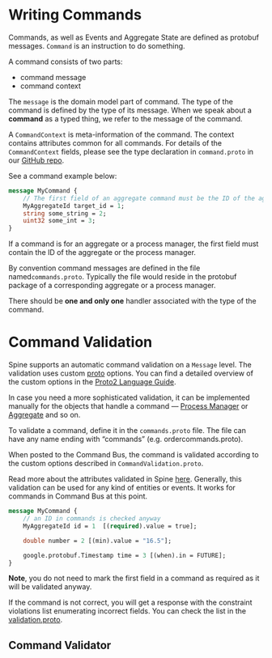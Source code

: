 # Writing Commands

Commands, as well as Events and Aggregate State are defined as protobuf messages.
`Command` is an instruction to do something.

A command consists of two parts: 
* command message
* command context

The `message` is the domain model part of command. The type of the command is defined by
the type of its message. When we speak about a **command** as a typed thing, we refer to the message of the command.

A `CommandContext` is meta-information of the command. The context contains attributes common for all commands. For details of the `CommandContext` fields, please see the type declaration in `command.proto` in our [GitHub repo](https://github.com/SpineEventEngine/core-java/blob/8ddee17753fe27a2bb92ae96f2bf2f266b4da5a8/client/src/main/proto/spine/base/command.proto).

See a command example below:

``````protobuf
message MyCommand {
    // The first field of an aggregate command must be the ID of the aggregate.
    MyAggregateId target_id = 1;
    string some_string = 2;
    uint32 some_int = 3;
}
``````
If a command is for an aggregate or a process manager, the first field must contain the ID of the aggregate or the process manager.

By convention command messages are defined in the file named`commands.proto`. Typically the file would reside in the protobuf package of a corresponding aggregate or a process manager.

There should be **one and only one** handler associated with the type of the command.


# Command Validation
Spine supports an automatic command validation on a `Message` level. The validation uses custom [proto](https://github.com/SpineEventEngine/core-java/blob/5ae42af2a4035eab27dc92245d1b09d891f7cb5f/client/src/main/proto/spine/validation.proto) options. You can find a detailed overview of the custom options in the [Proto2 Language Guide]( https://developers.google.com/protocol-buffers/docs/proto#customoptions).

In case you need a more sophisticated validation, it can be implemented manually for the objects that handle a command — [Process Manager](../java/process-manager.md) or [Aggregate](../java/aggregate.md) and so on.

To validate a command, define it in the `commands.proto` file. The file can have any name ending with “commands” (e.g. ordercommands.proto). 

When posted to the Command Bus, the command is validated according to the custom options described in `CommandValidation.proto`.

Read more about the attributes validated in Spine [here](https://github.com/SpineEventEngine/core-java/wiki/Proposal-for-validation-attributes). Generally, this validation can be used for any kind of entities or events. It works for commands in Command Bus at this point.


```protobuf
message MyCommand {
    // an ID in commands is checked anyway
    MyAggregateId id = 1  [(required).value = true];

    double number = 2 [(min).value = "16.5"];

    google.protobuf.Timestamp time = 3 [(when).in = FUTURE];
}
```
**Note**, you do not need to mark the first field in a command as required as it will be validated anyway.

If the command is not correct, you will get a response with the constraint violations list enumerating incorrect fields. You can check the list in the [validation.proto](https://github.com/SpineEventEngine/core-java/blob/5ae42af2a4035eab27dc92245d1b09d891f7cb5f/client/src/main/proto/spine/validation.proto).


## Command Validator

